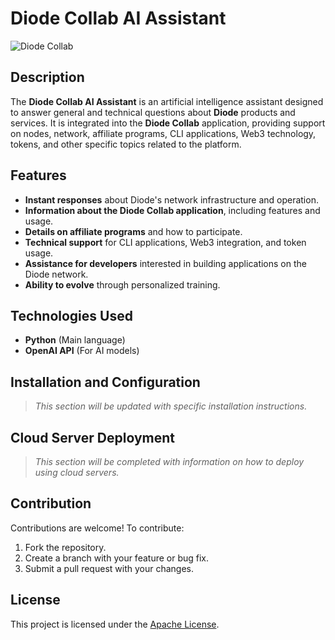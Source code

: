 # Diode Collab AI Assistant

![Diode Collab](https://diode.io/logo.png)

## Description

The **Diode Collab AI Assistant** is an artificial intelligence assistant designed to answer general and technical questions about **Diode** products and services. It is integrated into the **Diode Collab** application, providing support on nodes, network, affiliate programs, CLI applications, Web3 technology, tokens, and other specific topics related to the platform.

## Features

- **Instant responses** about Diode's network infrastructure and operation.
- **Information about the Diode Collab application**, including features and usage.
- **Details on affiliate programs** and how to participate.
- **Technical support** for CLI applications, Web3 integration, and token usage.
- **Assistance for developers** interested in building applications on the Diode network.
- **Ability to evolve** through personalized training.

## Technologies Used

- **Python** (Main language)
- **OpenAI API** (For AI models)

## Installation and Configuration

> *This section will be updated with specific installation instructions.*

## Cloud Server Deployment

> *This section will be completed with information on how to deploy using cloud servers.*

## Contribution

Contributions are welcome! To contribute:

1. Fork the repository.
2. Create a branch with your feature or bug fix.
3. Submit a pull request with your changes.

## License

This project is licensed under the [Apache License](LICENSE).

